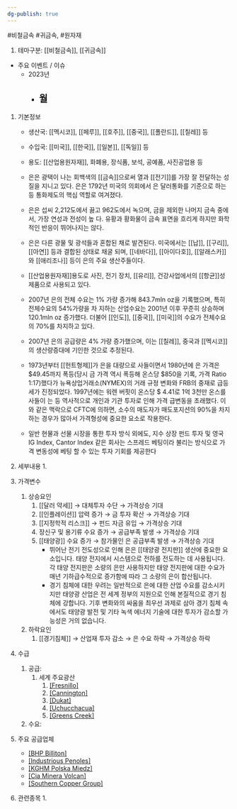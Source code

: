 ```yaml
---
dg-publish: true
---
```

#비철금속 #귀금속, #원자재 

1. 테마구분: [[비철금속]], [[귀금속]]


- 주요 이벤트 / 이슈
	- 2023년
		- 월 
			- 



1. 기본정보

	- 생산국: [[멕시코]], [[페루]], [[호주]], [[중국]], [[폴란드]], [[칠레]] 등
	- 수입국: [[미국]], [[한국]], [[일본]], [[독일]] 등
	- 용도: [[산업용원자재]], 화폐용, 장식품, 보석, 공예품, 사진공업용 등

	- 은은 광택이 나는 회백색의 [[금속]]으로써 열과 [[전기]]를 가장 잘 전달하는 성질을 지니고 있다. 은은 1792년 미국의 의회에서 은 달러통화를 기준으로 하는 등 통화제도의 핵심 역할로 여겨졌다. 
	- 은은 섭씨 2,212도에서 끓고 962도에서 녹으며, 금을 제외한 나머지 금속 중에서, 가장 연성과 전성이 높 다. 유황과 황화물이 금속 표면을 흐리게 하지만 화학적인 반응이 뛰어나지는 않다. 
	- 은은 다른 광물 및 광석들과 혼합된 채로 발견된다. 미국에서는 [[납]], [[구리]], [[아연]] 등과 결합된 상태로 채굴 되며, [[네바다]], [[아이다호]], [[알래스카]]와 [[애리조나]] 등이 은의 주요 생산주들이다. 
	- [[산업용원자재]]용도로 사진, 전기 장치, [[유리]], 건강사업에서의 [[항균]]성 제품으로 사용되고 있다. 
	- 2007년 은의 전체 수요는 1% 가량 증가해 843.7mln oz을 기록했으며, 특히 전체수요의 54%가량을 차 지하는 산업수요는 2001년 이후 꾸준히 상승하며 120.1mln oz 증가했다. 더불어 [[인도]], [[중국]], [[미국]]의 수요가 전체수요의 70%를 차지하고 있다. 
	- 2007년 은의 공급량은 4% 가량 증가했으며, 이는 [[칠레]], 중국과 [[멕시코]]의 생산량증대에 기인한 것으로 추정된다. 
	- 1973년부터 [[헌트형제]]가 은을 대량으로 사들이면서 1980년에 은 가격은 $49.45까지 폭등(당시 금 가격 역시 폭등해 온스당 $850을 기록, 가격 Ratio 1:17)했다가 뉴욕상업거래소(NYMEX)의 거래 규정 변화와 FRB의 중재로 급등세가 진정되었다. 1997년에는 워렌 버핏이 온스당 $ 4.41로 1억 3천만 온스를 사들이 는 등 역사적으로 개인과 기관 투자로 인해 가격 급변동을 초래했다. 이와 같은 맥락으로 CFTC에 의하면, 소수의 매도자가 매도포지션의 90%을 차지하는 경우가 많아서 가격형성에 중요한 요소로 작용한다. 
	- 일반 현물과 선물 시장을 통한 투자 방식 외에도, 지수 상장 펀드 투자 및 영국 IG Index, Cantor Index 같은 회사는 스프레드 베팅이라 불리는 방식으로 가격 변동성에 베팅 할 수 있는 투자 기회를 제공한다



1. 세부내용
	1. 
	




1. 가격변수
	1. 상승요인
		1. [[달러 약세]] → 대체투자 수단 → 가격상승 기대 
		2. [[인플레이션]] 압력 증가 → 금 투자 확산 → 가격상승 기대 
		3. [[지정학적 리스크]] → 펀드 자금 유입 → 가격상승 기대 
		4. 장신구 및 용기류 수요 증가 → 공급부족 발생 → 가격상승 기대
		5. [[태양광]] 수요 증가  → 참가물인 은 공급부족 발생 → 가격상승 기대
			- 뛰어난 전기 전도성으로 인해 은은 [[태양광 전지판]] 생산에 중요한 요소입니다. 태양 전지에서 시스템으로 전하를 전도하는 데 사용됩니다. 각 태양 전지판은 소량의 은만 사용하지만 태양 전지판에 대한 수요가 매년 기하급수적으로 증가함에 따라 그 소량의 은이 합산됩니다.
			- 경기 침체에 대한 우려는 일반적으로 은에 대한 산업 수요를 감소시키지만 태양광 산업은 전 세계 정부의 지원으로 인해 본질적으로 경기 침체에 강합니다. 기후 변화와의 싸움을 최우선 과제로 삼아 경기 침체 속에서도 태양광 발전 및 기타 녹색 에너지 기술에 대한 투자가 감소할 가능성은 거의 없습니다.
	2. 하락요인
		1. [[경기침체]] → 산업재 투자 감소 → 은 수요 하락 → 가격상승 하락 



1. 수급
	1. 공급:
		1. 세계 주요광산 
			1. [[Fresnillo]](멕시코) 
			2. [[Cannington]](호주) 
			3. [[Dukat]](러시아) 
			4. [[Uchucchacua]](페루) 
			5. [[Greens Creek]](미국)
	2. 수요:




1. 주요 공급업체
	- [[BHP Billiton]]([[호주]])
	- [[Industrious Penoles]](멕시코)
	- [[KGHM Polska Miedz]]([[폴란드]])
	- [[Cia Minera Volcan]]([[페루]])
	- [[Southern Copper Group]](미국)



1. 관련종목
	1. 